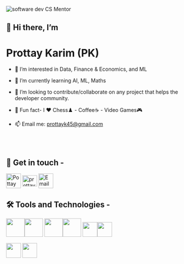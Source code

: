 
![software dev CS Mentor](https://github.com/prottayislive/prottayislive/assets/70666023/99182dd4-c53e-4391-92b1-25c6278f4a08)

## 🖖 Hi there, I’m 
# Prottay Karim (PK)</span>

- 👀 I’m interested in Data, Finance & Economics, and ML
- 🌱 I’m currently learning AI, ML, Maths
- 🚀 I’m looking to contribute/collaborate on any project that helps the developer community.  
- 🧙 Fun fact- I ❤️ Chess♟️ - Coffee☕ - Video Games🎮

- 📫 Email me: [prottayk45@gmail.com](mailto:prottayk45@gmail.com) 

<br></br>
## 🔗 Get in touch -
<p align="left">
<a href="https://medium.com/@prottaykarim" target="blank"><img align="center" src="https://cdn4.iconfinder.com/data/icons/social-media-circle-7/512/Medium_circle-512.png" alt="Pottay Karim" height="40" width="40" /></a>
<a href="https://www.linkedin.com/in/prottaykarim/" target="blank"><img align="center" src="https://raw.githubusercontent.com/rahuldkjain/github-profile-readme-generator/master/src/images/icons/Social/linked-in-alt.svg" alt="prottay karim" height="30" width="40" /></a>
<a href="mailto:prottayk45@gmail.com" target="blank"><img align="center" src="https://i.pinimg.com/originals/8f/c3/7b/8fc37b74b608a622588fbaa361485f32.png" alt="Email Prottay Karim" height="40" width="40" /></a>

## 🛠️ Tools and Technologies -
<img height = "50" src="https://www.python.org/static/opengraph-icon-200x200.png"><img height = "50" src="https://www.oracle.com/a/ocom/img/cb71-java-logo.png"> <img height = "50" src="https://upload.wikimedia.org/wikipedia/commons/thumb/6/61/HTML5_logo_and_wordmark.svg/1200px-HTML5_logo_and_wordmark.svg.png"><img height = "50" src="https://upload.wikimedia.org/wikipedia/commons/thumb/d/d5/CSS3_logo_and_wordmark.svg/1200px-CSS3_logo_and_wordmark.svg.png">                                                <img height = "40" src="https://www.w3schools.com/whatis/img_js.png"><img height = "40" src="https://styles.redditmedia.com/t5_2qm6k/styles/communityIcon_dhjr6guc03x51.png?width=256&s=3e825b7205c7f497d4695028e358d26ee359f84b">

 <img height = "40" src="[https://upload.wikimedia.org/wikipedia/commons/thumb/3/38/Jupyter_logo.svg/1200px-Jupyter_logo.svg.png](https://b-new.be/wp-content/uploads/2020/07/TB.png)">
  <img height = "40" src="https://upload.wikimedia.org/wikipedia/commons/thumb/3/38/Jupyter_logo.svg/1200px-Jupyter_logo.svg.png">
<!---
prottayislive/prottayislive is your go to connect with me!
--->
